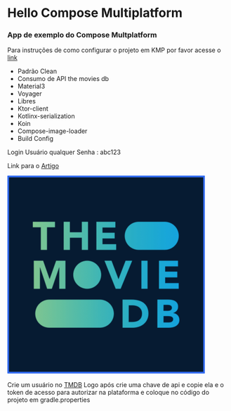 

# Hello Compose Multiplatform

### App de exemplo do Compose Multplatform

Para instruções de como configurar o projeto em KMP por favor acesse o [link](https://medium.com/@joaomarcelo-ms/kotlin-multiplataform-compartilhando-c%C3%B3digo-entre-android-e-ios-87c809e34220)
- Padrão Clean
- Consumo de API the movies db
- Material3
- Voyager
- Libres
- Ktor-client
- Kotlinx-serialization
- Koin
- Compose-image-loader
- Build Config

Login
Usuário qualquer
Senha : abc123

Link para o [Artigo](https://joaomarcelo-ms.medium.com/hello-compose-multiplatform-15b91f0035dd)

![Splash](img/logo.png)

Crie um usuário no [TMDB](https://developer.themoviedb.org/reference/movie-popular-list)
Logo após crie uma chave de api e copie ela e o token de acesso para autorizar na plataforma e coloque no código do projeto em gradle.properties

